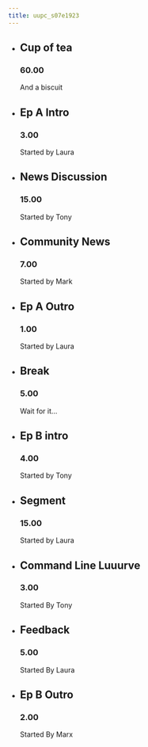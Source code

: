 ```yaml
---
title: uupc_s07e1923
---
```


*   ## Cup of tea

    ### 60.00
    
    And a biscuit

*   ## Ep A Intro

    ### 3.00
    
    Started by Laura
    
*   ## News Discussion

    ### 15.00
    
    Started by Tony
    
    
*   ## Community News

    ### 7.00
    
    Started by Mark
    
*   ## Ep A Outro

    ### 1.00
    
    Started by Laura
    
*   ## Break

    ### 5.00
    
    Wait for it...
    
*   ## Ep B intro

    ### 4.00
    
    Started by Tony
    
*   ## Segment

    ### 15.00 
    
    Started by Laura
    
*   ## Command Line Luuurve

    ### 3.00
    
    Started By Tony
    
*   ## Feedback

    ### 5.00
    
    Started By Laura
    
*   ## Ep B Outro

    ### 2.00
    
    Started By Marx
